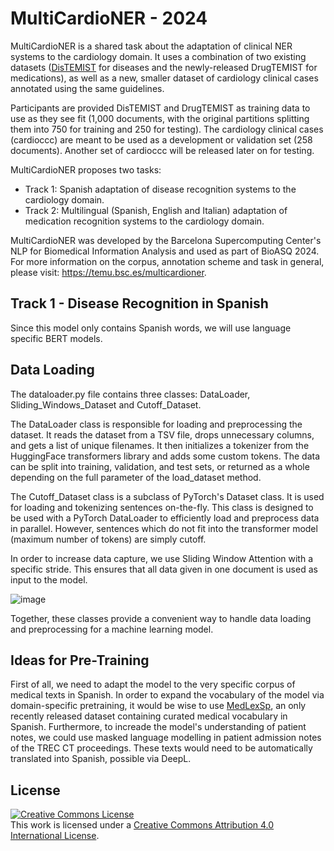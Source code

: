 # MultiCardioNER - 2024

MultiCardioNER is a shared task about the adaptation of clinical NER systems to the cardiology domain. It uses a combination of two existing datasets ([DisTEMIST](https://temu.bsc.es/distemist) for diseases and the newly-released DrugTEMIST for medications), as well as a new, smaller dataset of cardiology clinical cases annotated using the same guidelines.

Participants are provided DisTEMIST and DrugTEMIST as training data to use as they see fit (1,000 documents, with the original partitions splitting them into 750 for training and 250 for testing). The cardiology clinical cases (cardioccc) are meant to be used as a development or validation set (258 documents). Another set of cardioccc will be released later on for testing.

MultiCardioNER proposes two tasks:

- Track 1: Spanish adaptation of disease recognition systems to the cardiology domain.
- Track 2: Multilingual (Spanish, English and Italian) adaptation of medication recognition systems to the cardiology domain.

MultiCardioNER was developed by the Barcelona Supercomputing Center's NLP for Biomedical Information Analysis and used as part of BioASQ 2024. For more information on the corpus, annotation scheme and task in general, please visit: https://temu.bsc.es/multicardioner.

## Track 1 - Disease Recognition in Spanish

Since this model only contains Spanish words, we will use language specific BERT models.

## Data Loading

The dataloader.py file contains three classes: DataLoader, Sliding_Windows_Dataset and Cutoff_Dataset.

The DataLoader class is responsible for loading and preprocessing the dataset. It reads the dataset from a TSV file, drops unnecessary columns, and gets a list of unique filenames. It then initializes a tokenizer from the HuggingFace transformers library and adds some custom tokens. The data can be split into training, validation, and test sets, or returned as a whole depending on the full parameter of the load_dataset method.

The Cutoff_Dataset class is a subclass of PyTorch's Dataset class. It is used for loading and tokenizing sentences on-the-fly. This class is designed to be used with a PyTorch DataLoader to efficiently load and preprocess data in parallel. However, sentences which do not fit into the transformer model (maximum number of tokens) are simply cutoff.

In order to increase data capture, we use Sliding Window Attention with a specific stride. This ensures that all data given in one document is used as input to the model.

![image](https://github.com/Padraig20/MultiCardioNER-2024/assets/111874815/68704bf5-dfa1-4ff1-97aa-6b15cfb3ff1e)

Together, these classes provide a convenient way to handle data loading and preprocessing for a machine learning model.

## Ideas for Pre-Training

First of all, we need to adapt the model to the very specific corpus of medical texts in Spanish. In order to expand the vocabulary of the model via domain-specific pretraining, it would be wise to use [MedLexSp](https://jbiomedsem.biomedcentral.com/articles/10.1186/s13326-022-00281-5), an only recently released dataset containing curated medical vocabulary in Spanish. Furthermore, to increade the model's understanding of patient notes, we could use masked language modelling in patient admission notes of the TREC CT proceedings. These texts would need to be automatically translated into Spanish, possible via DeepL.

## License

<a rel="license" href="http://creativecommons.org/licenses/by/4.0/"><img alt="Creative Commons License" style="border-width:0" src="https://i.creativecommons.org/l/by/4.0/88x31.png" /></a><br />This work is licensed under a <a rel="license" href="http://creativecommons.org/licenses/by/4.0/">Creative Commons Attribution 4.0 International License</a>.
